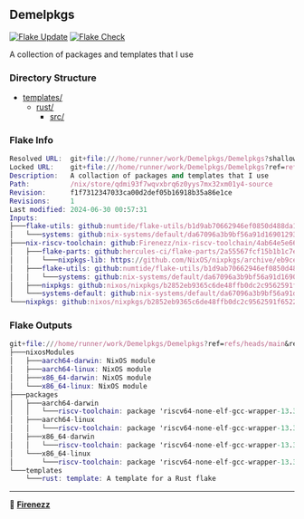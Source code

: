## Demelpkgs

[![Flake Update](https://github.com/Firenezz/Demelpkgs/actions/workflows/flake-update.yml/badge.svg)](https://github.com/Firenezz/Demelpkgs/blob/main/.github/workflows/flake-update.yml)
[![Flake Check](https://github.com/Firenezz/Demelpkgs/actions/workflows/flake-check.yml/badge.svg)](https://github.com/Firenezz/Demelpkgs/blob/main/.github/workflows/flake-check.yml)

A collection of packages and templates that I use
### Directory Structure

- [templates/](templates/)
  - [rust/](templates/rust/)
    - [src/](templates/rust/src/)

### Flake Info

```nix
Resolved URL:  git+file:///home/runner/work/Demelpkgs/Demelpkgs?shallow=1
Locked URL:    git+file:///home/runner/work/Demelpkgs/Demelpkgs?ref=refs/heads/main&rev=f1f7312347033ca00d2def05b16918b35a86e1ce&shallow=1
Description:   A collaction of packages and templates that I use
Path:          /nix/store/qdmi93f7wqvxbrq6z0yys7mx32xm01y4-source
Revision:      f1f7312347033ca00d2def05b16918b35a86e1ce
Revisions:     1
Last modified: 2024-06-30 00:57:31
Inputs:
├───flake-utils: github:numtide/flake-utils/b1d9ab70662946ef0850d488da1c9019f3a9752a (2024-03-11 08:33:50)
│   └───systems: github:nix-systems/default/da67096a3b9bf56a91d16901293e51ba5b49a27e (2023-04-09 08:27:08)
├───nix-riscv-toolchain: github:Firenezz/nix-riscv-toolchain/4ab64e5e6622d8e5af51a9cd315c202d79d1c240 (2024-06-30 00:37:12)
│   ├───flake-parts: github:hercules-ci/flake-parts/2a55567fcf15b1b1c7ed712a2c6fadaec7412ea8 (2024-06-01 23:45:11)
│   │   └───nixpkgs-lib: https://github.com/NixOS/nixpkgs/archive/eb9ceca17df2ea50a250b6b27f7bf6ab0186f198.tar.gz?narHash=sha256-lIbdfCsf8LMFloheeE6N31%2BBMIeixqyQWbSr2vk79EQ%3D (2024-06-01 23:35:37)
│   ├───flake-utils: github:numtide/flake-utils/b1d9ab70662946ef0850d488da1c9019f3a9752a (2024-03-11 08:33:50)
│   │   └───systems: github:nix-systems/default/da67096a3b9bf56a91d16901293e51ba5b49a27e (2023-04-09 08:27:08)
│   ├───nixpkgs: github:nixos/nixpkgs/b2852eb9365c6de48ffb0dc2c9562591f652242a (2024-06-27 16:44:53)
│   └───systems-default: github:nix-systems/default/da67096a3b9bf56a91d16901293e51ba5b49a27e (2023-04-09 08:27:08)
└───nixpkgs: github:nixos/nixpkgs/b2852eb9365c6de48ffb0dc2c9562591f652242a (2024-06-27 16:44:53)

```

### Flake Outputs

```nix
git+file:///home/runner/work/Demelpkgs/Demelpkgs?ref=refs/heads/main&rev=f1f7312347033ca00d2def05b16918b35a86e1ce&shallow=1
├───nixosModules
│   ├───aarch64-darwin: NixOS module
│   ├───aarch64-linux: NixOS module
│   ├───x86_64-darwin: NixOS module
│   └───x86_64-linux: NixOS module
├───packages
│   ├───aarch64-darwin
│   │   └───riscv-toolchain: package 'riscv64-none-elf-gcc-wrapper-13.3.0'
│   ├───aarch64-linux
│   │   └───riscv-toolchain: package 'riscv64-none-elf-gcc-wrapper-13.3.0'
│   ├───x86_64-darwin
│   │   └───riscv-toolchain: package 'riscv64-none-elf-gcc-wrapper-13.3.0'
│   └───x86_64-linux
│       └───riscv-toolchain: package 'riscv64-none-elf-gcc-wrapper-13.3.0'
└───templates
    └───rust: template: A template for a Rust flake

```

---

👤 [**Firenezz**](https://github.com/Firenezz)
